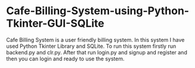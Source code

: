 # Cafe-Billing-System-using-Python-Tkinter-GUI-SQLite

Cafe Billing System is a user friendly billing system. In this system I have used Python Tkinter Library and SQLite. 
To run this system firstly run backend.py and clr.py.
After that run login.py and signup and register and then you can login and ready to use the system.
